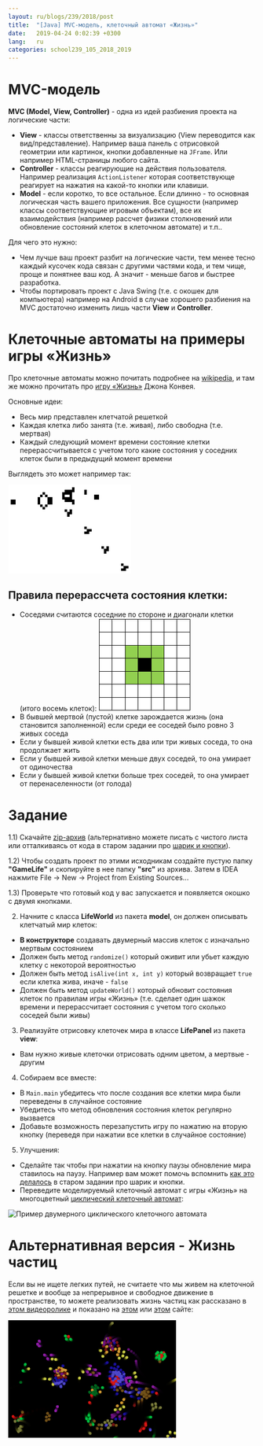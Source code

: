 ```yaml
---
layout: ru/blogs/239/2018/post
title:  "[Java] MVC-модель, клеточный автомат «Жизнь»"
date:   2019-04-24 0:02:39 +0300
lang:   ru
categories: school239_105_2018_2019
---
```


MVC-модель
==============

**MVC (Model, View, Controller)** - одна из идей разбиения проекта на логические части:

 - **View** - классы ответственны за визуализацию (View переводится как вид/представление). Например ваша панель с отрисовкой геометрии или картинок, кнопки добавленные на ```JFrame```. Или например HTML-страницы любого сайта.
 - **Controller** - классы реагирующие на действия пользователя. Например реализация ```ActionListener``` которая соответствующе реагирует на нажатия на какой-то кнопки или клавиши.
 - **Model** - если коротко, то все остальное. Если длинно - то основная логическая часть вашего приложения. Все сущности (например классы соответствующие игровым объектам), все их взаимодействия (например рассчет физики столкновений или обновление состояний клеток в клеточном автомате) и т.п..

Для чего это нужно:

 - Чем лучше ваш проект разбит на логические части, тем менее тесно каждый кусочек кода связан с другими частями кода, и тем чище, проще и понятнее ваш код. А значит - меньше багов и быстрее разработка.
 - Чтобы портировать проект с Java Swing (т.е. с окошек для компьютера) например на Android в случае хорошего разбиения на MVC достаточно изменить лишь части **View** и **Controller**.

Клеточные автоматы на примеры игры «Жизнь»
==============

Про клеточные автоматы можно почитать подробнее на [wikipedia](https://ru.wikipedia.org/wiki/%D0%9A%D0%BB%D0%B5%D1%82%D0%BE%D1%87%D0%BD%D1%8B%D0%B9_%D0%B0%D0%B2%D1%82%D0%BE%D0%BC%D0%B0%D1%82), и там же можно прочитать про [игру «Жизнь»](https://ru.wikipedia.org/wiki/%D0%98%D0%B3%D1%80%D0%B0_%C2%AB%D0%96%D0%B8%D0%B7%D0%BD%D1%8C%C2%BB) Джона Конвея.

Основные идеи:

 - Весь мир представлен клетчатой решеткой
 - Каждая клетка либо занята (т.е. живая), либо свободна (т.е. мертвая)
 - Каждый следующий момент времени состояние клетки перерассчитывается с учетом того какие состояния у соседних клеток были в предыдущий момент времени

Выглядеть это может например так:

![Планерное ружьё Госпера в клеточном автомате «Жизнь»](/static/2019/04/23/gospers_glider_gun.gif)

Правила перерассчета состояния клетки:
---------------

 - Соседями считаются соседние по стороне и диагонали клетки (итого восемь клеток):
![Окрестность Мура](/static/2019/04/23/moore_heighbours.png)
 - В бывшей мертвой (пустой) клетке зарождается жизнь (она становится заполненной) если среди ее соседей было ровно 3 живых соседа
 - Если у бывшей живой клетки есть два или три живых соседа, то она продолжает жить
 - Если у бывшей живой клетки меньше двух соседей, то она умирает от одиночества
 - Если у бывшей живой клетки больше трех соседей, то она умирает от перенаселенности (от голода)

Задание
=======

1.1) Скачайте [zip-архив](/static/2019/04/23/life_src.zip) (альтернативно можете писать с чистого листа или отталкиваясь от кода в старом задании про [шарик и кнопки](/blogs/239/2018/school239_105_2018_2019/2018/12/15/java-gui-ball.html)).

1.2) Чтобы создать проект по этими исходникам создайте пустую папку **"GameLife"** и скопируйте в нее папку **"src"** из архива. Затем в IDEA нажмите File -> New -> Project from Existing Sources...

1.3) Проверьте что готовый код у вас запускается и появляется окошко с двумя кнопками.

2) Начните с класса **LifeWorld** из пакета **model**, он должен описывать клетчатый мир клеток:

 - **В конструкторе** создавать двумерный массив клеток с изначально мертвым состоянием
 - Должен быть метод ```randomize()``` который оживит или убьет каждую клетку с некоторой вероятностью
 - Должен быть метод ```isAlive(int x, int y)``` который возвращает ```true``` если клетка жива, иначе - ```false```
 - Должен быть метод ```updateWorld()``` который обновит состояния клеток по правилам игры «Жизнь» (т.е. сделает один шажок времени и перерассчитает состояния с учетом того сколько соседей были живы)

3) Реализуйте отрисовку клеточек мира в классе **LifePanel** из пакета **view**:

 - Вам нужно живые клеточки отрисовать одним цветом, а мертвые - другим

4) Собираем все вместе:

 - В ```Main.main``` убедитесь что после создания все клетки мира были переведены в случайное состояние
 - Убедитесь что метод обновления состояния клеток регулярно вызвается
 - Добавьте возможность перезапустить игру по нажатию на вторую кнопку (переведя при нажатии все клетки в случайное состояние)

5) Улучшения:

 - Сделайте так чтобы при нажатии на кнопку паузы обновление мира ставилось на паузу. Например вам может помочь вспомнить [как это делалось](https://gist.github.com/PolarNick239/6d59cd940e43c04ba06427d933596b07#file-mypauselistener-java) в старом задании про шарик и кнопки.
 - Переведите моделируемый клеточный автомат с игры «Жизнь» на многоцветный [циклический клеточный автомат](https://ru.wikipedia.org/wiki/%D0%A6%D0%B8%D0%BA%D0%BB%D0%B8%D1%87%D0%B5%D1%81%D0%BA%D0%B8%D0%B9_%D0%BA%D0%BB%D0%B5%D1%82%D0%BE%D1%87%D0%BD%D1%8B%D0%B9_%D0%B0%D0%B2%D1%82%D0%BE%D0%BC%D0%B0%D1%82):

![Пример двумерного циклического клеточного автомата](/static/2019/04/23/super_cyclic.gif)

Альтернативная версия - Жизнь частиц
=============

Если вы не ищете легких путей, не считаете что мы живем на клеточной решетке и вообще за непрерывное и свободное движение в пространстве, то можете реализовать жизнь частиц как рассказано в [этом видеоролике](https://www.youtube.com/watch?v=Z_zmZ23grXE) и показано на [этом](http://www.ventrella.com/Clusters/) или [этом](https://fnky.github.io/particle-life/) сайте:

![Жизнь частиц](/static/2019/04/23/particles_life.png)
